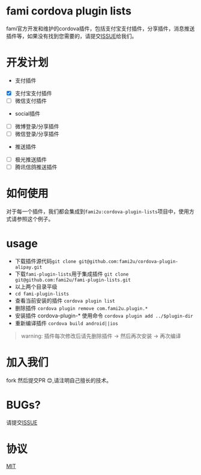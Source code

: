 # fami cordova plugin lists
fami官方开发和维护的cordova插件，包括支付宝支付插件，分享插件，消息推送插件等，如果没有找到您需要的，请提交[ISSUE](https://github.com/fami2u/fami-plugin-lists/issues)给我们。
# 开发计划
- 支付插件
- [x] 支付宝支付插件
- [ ] 微信支付插件
- social插件
- [ ] 微博登录/分享插件
- [ ] 微信登录/分享插件
- 推送插件
- [ ] 极光推送插件
- [ ] 腾讯信鸽推送插件

# 如何使用
对于每一个插件，我们都会集成到`fami2u:cordova-plugin-lists`项目中，使用方式请参照这个例子。

# usage

- 下载插件源代码`git clone git@github.com:fami2u/cordova-plugin-alipay.git`
- 下载`fami-plugin-lists`用于集成插件 `git clone git@github.com:fami2u/fami-plugin-lists.git`
- 以上两个目录平级
- `cd fami-plugin-lists`
- 查看当前安装的插件 `cordova plugin list`
- 删除插件 `cordova plugin remove com.fami2u.plugin.*`
- 安装插件 cordova-plugin-* 使用命令  `cordova plugin add ../$plugin-dir` 
- 重新编译插件 `cordova build android||ios`

> warning:
> 插件每次修改后请先删除插件 -> 然后再次安装 -> 再次编译

# 加入我们
fork 然后提交PR 😊,请注明自己擅长的技术。
# BUGs?
请提交[ISSUE](https://github.com/fami2u/fami-plugin-lists/issues)
# 协议
[MIT](http://opensource.org/licenses/MIT)



